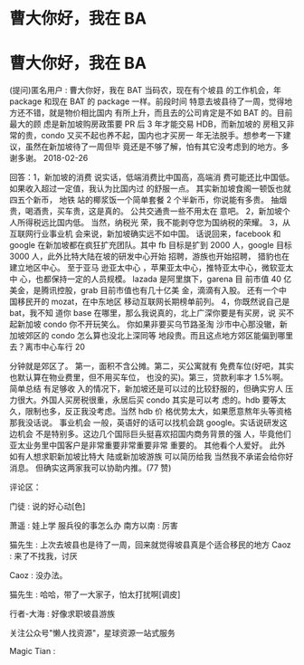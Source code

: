 # 曹大你好，我在 BA

# 曹大你好，我在 BA

(提问)匿名用户 : 曹大你好，我在 BAT 当码农，现在有个坡县 的工作机会，年 package 和现在 BAT 的 package 一样。前段时间 特意去坡县待了一周，觉得地方还不错，就是物价相比国内 有所上升，而且去的公司肯定是不如 BAT 的。目前最大的顾 虑是新加坡购房政策要 PR 后 3 年才能交易 HDB，而新加坡的 房租又非常的贵，condo 又买不起也养不起，国内也才买房一 年无法脱手。想参考一下建议，虽然在新加坡待了一周但毕 竟还是不够了解，怕有其它没考虑到的地方。多谢多谢。 2018-02-26

回答：1，新加坡的消费 说实话，低端消费比中国高，高端消 费可能还比中国低。如果收入超过一定值，我认为比国内过 的舒服一点。 其实新加坡食阁一顿饭也就四五个新币， 地铁 站的椰浆饭一个简单套餐 2 个半新币，你说能有多贵。 抽烟 贵，喝酒贵，买车贵，这是真的。 公共交通贵一些不用太在 意吧。 2，新加坡个人所得税远比国内低。 当然，纳税光 荣，我不能剥夺您为国纳税的荣耀。 3，从互联网行业事业机 会来说，新加坡确实远不如中国。 话说回来，facebook 和 google 在新加坡都在疯狂扩充团队。其中 fb 目标是扩到 2000 人，google 目标 3000 人，此外比特大陆在坡的研发中心开始 招聘，游族也开始招聘， 猎豹也在建立地区中心。 至于亚马 逊亚太中心 ，苹果亚太中心，推特亚太中心，微软亚太中 心，也都保持一定的人员规模。 lazada 是阿里旗下，garena 目 前市值 40 亿美金，是腾讯控股，grab 目前市值也有几十亿美 金，滴滴有入股。 还有一个中国移民开的 mozat，在中东地区 移动互联网长期榜单前列。 4，你既然说自己是 bat，我不知 道你 base 在哪里，那么我说真的，北上广深你要是有买房，说 买不起新加坡 condo 你不开玩笑么。 你如果非要买乌节路圣淘 沙市中心那没辙，新加坡郊区的 condo 怎么算也没北上深同等 地段贵。而且这点地方郊区能偏到哪里去？离市中心车行 20

分钟就是郊区了。 第一，面积不含公摊。第二，买公寓就有 免费车位(好吧，其实也默认算在物业费里，但不用买车位， 也没的买)。第三，贷款利率才 1.5%啊。 简单总结 有足够收 入的情况下，新加坡还是可以过的比较舒服的，但确实穷人 压力很大。外国人买房税很重，永居后买 condo 其实是可以考 虑的。hdb 要等太久，限制也多，反正我没考虑。当然 hdb 价 格优势太大，如果愿意熬年头等资格那我没话说。 事业机会 一般，英语好的话可以找机会跳 google。实话说研发这边机会 不是特别多。这边几个国际巨头挺喜欢招国内商务背景的强 人，毕竟他们亚太业务里中国客户是非常重要非常重要非常 重要的。 其他看个人爱好。 此外 如有人想求职新加坡比特大 陆或新加坡游族 可以简历给我 当然我不承诺会给你好消息。 但确实这两家我可以协助内推。(77 赞)

评论区：

门徒 : 说的好心动[色]

萧遥 : 娃上学 服兵役的事怎么办 南方以南 : 厉害

猫先生 : 上次去坡县也是待了一周，回来就觉得坡县真是个适合移民的地方 Caoz : 来了不找我，讨厌

Caoz : 没办法。

猫先生 : 哈哈，带了一大家子，怕太打扰啊[调皮]

行者-大海 : 好像求职坡县游族

关注公众号"懒人找资源"，星球资源一站式服务

Magic Tian :
